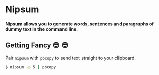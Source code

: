 # Nipsum

**Nipsum allows you to generate words, sentences and paragraphs of dummy text in the command line.**  

## Getting Fancy :sunglasses: :sunglasses: 
Pair `nipsum` with `pbcopy` to send text straight to your clipboard.  
```bash
$ nipsum -p 5 | pbcopy
```

